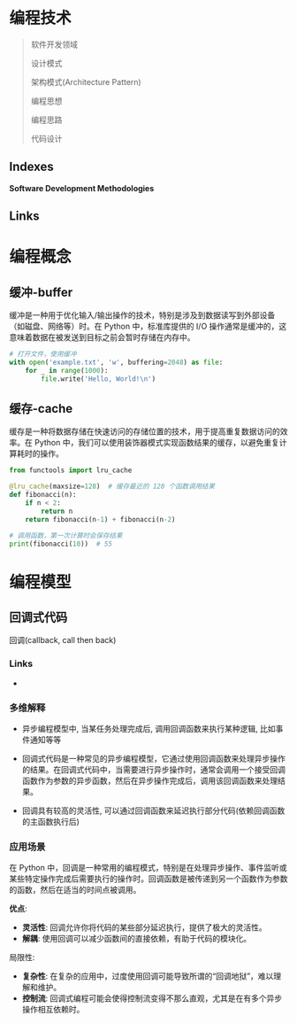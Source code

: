 # 编程技术

> 软件开发领域
>
> 设计模式
>
> 架构模式(Architecture Pattern)
>
> 编程思想
>
> 编程思路
>
> 代码设计

## Indexes

**Software Development Methodologies**

## Links

# 编程概念

## 缓冲-buffer

缓冲是一种用于优化输入/输出操作的技术，特别是涉及到数据读写到外部设备（如磁盘、网络等）时。在 Python 中，标准库提供的 I/O 操作通常是缓冲的，这意味着数据在被发送到目标之前会暂时存储在内存中。

```python
# 打开文件，使用缓冲
with open('example.txt', 'w', buffering=2048) as file:
    for _ in range(1000):
        file.write('Hello, World!\n')
```



## 缓存-cache

缓存是一种将数据存储在快速访问的存储位置的技术，用于提高重复数据访问的效率。在 Python 中，我们可以使用装饰器模式实现函数结果的缓存，以避免重复计算耗时的操作。

```python
from functools import lru_cache

@lru_cache(maxsize=128)  # 缓存最近的 128 个函数调用结果
def fibonacci(n):
    if n < 2:
        return n
    return fibonacci(n-1) + fibonacci(n-2)

# 调用函数，第一次计算时会保存结果
print(fibonacci(10))  # 55

```



# 编程模型



## **回调式代码**

回调(callback, call then back)



### Links

- [](https://docs.python.org/zh-cn/3/library/asyncio-future.html#asyncio-futures)

### 多维解释

- 异步编程模型中, 当某任务处理完成后, 调用回调函数来执行某种逻辑, 比如事件通知等等

- 回调式代码是一种常见的异步编程模型，它通过使用回调函数来处理异步操作的结果。在回调式代码中，当需要进行异步操作时，通常会调用一个接受回调函数作为参数的异步函数，然后在异步操作完成后，调用该回调函数来处理结果。

- 回调具有较高的灵活性, 可以通过回调函数来延迟执行部分代码(依赖回调函数的主函数执行后)

    

### 应用场景

在 Python 中，回调是一种常用的编程模式，特别是在处理异步操作、事件监听或某些特定操作完成后需要执行的操作时。回调函数是被传递到另一个函数作为参数的函数，然后在适当的时间点被调用。

**优点**:

- **灵活性**: 回调允许你将代码的某些部分延迟执行，提供了极大的灵活性。
- **解耦**: 使用回调可以减少函数间的直接依赖，有助于代码的模块化。

局限性:

- **复杂性**: 在复杂的应用中，过度使用回调可能导致所谓的“回调地狱”，难以理解和维护。
- **控制流**: 回调式编程可能会使得控制流变得不那么直观，尤其是在有多个异步操作相互依赖时。

